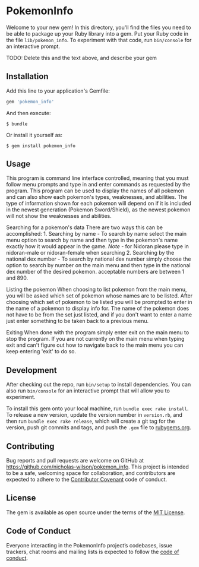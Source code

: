 # PokemonInfo

Welcome to your new gem! In this directory, you'll find the files you need to be able to package up your Ruby library into a gem. Put your Ruby code in the file `lib/pokemon_info`. To experiment with that code, run `bin/console` for an interactive prompt.

TODO: Delete this and the text above, and describe your gem

## Installation

Add this line to your application's Gemfile:

```ruby
gem 'pokemon_info'
```

And then execute:

    $ bundle

Or install it yourself as:

    $ gem install pokemon_info

## Usage

This program is command line interface controlled, meaning that you must follow
menu prompts and type in and enter commands as requested by the program. This program
can be used to display the names of all pokemon and can also show each pokemon's types,
weaknesses, and abilities. The type of information shown for each pokemon will depend
on if it is included in the newest generation (Pokemon Sword/Shield), as the newest
pokemon will not show the weaknesses and abilities.


Searching for a pokemon's data
  There are two ways this can be accomplished:
    1. Searching by name
      -   To search by name select the main menu option to search by name and then type in
        the pokemon's name exactly how it would appear in the game.
        *Note* - for Nidoran please type in nidoran-male or nidoran-female when searching
    2. Searching by the national dex number
      -   To search by national dex number simply choose the option to search by number
        on the main menu and then type in the national dex number of the desired pokemon.
        acceptable numbers are between 1 and 890.

Listing the pokemon
  When choosing to list pokemon from the main menu, you will be asked which set of
  pokemon whose names are to be listed. After choosing which set of pokemon to be
  listed you will be prompted to enter in the name of a pokemon to display info for.
  The name of the pokemon does not have to be from the set just listed, and if you
  don't want to enter a name just enter something to be taken back to a previous menu.

Exiting
  When done with the program simply enter exit on the main menu to stop the program.
  If you are not currently on the main menu when typing exit and can't figure out
  how to navigate back to the main menu you can keep entering 'exit' to do so.

## Development

After checking out the repo, run `bin/setup` to install dependencies. You can also run `bin/console` for an interactive prompt that will allow you to experiment.

To install this gem onto your local machine, run `bundle exec rake install`. To release a new version, update the version number in `version.rb`, and then run `bundle exec rake release`, which will create a git tag for the version, push git commits and tags, and push the `.gem` file to [rubygems.org](https://rubygems.org).

## Contributing

Bug reports and pull requests are welcome on GitHub at https://github.com/nicholas-wilson/pokemon_info. This project is intended to be a safe, welcoming space for collaboration, and contributors are expected to adhere to the [Contributor Covenant](http://contributor-covenant.org) code of conduct.

## License

The gem is available as open source under the terms of the [MIT License](https://opensource.org/licenses/MIT).

## Code of Conduct

Everyone interacting in the PokemonInfo project’s codebases, issue trackers, chat rooms and mailing lists is expected to follow the [code of conduct](https://github.com/nicholas-wilson/pokemon_info/blob/master/CODE_OF_CONDUCT.md).
